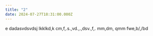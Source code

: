 ```yaml
---
title: "2"
date: 2024-07-27T18:31:00.000Z
---
```

e dadasvdsvdsj lkklkd,k cm,f,.s.,vd.,.,dsv.,f,. mm,dm, qmm fwe,b/,/bd
